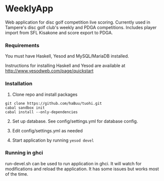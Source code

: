 WeeklyApp
==============================

Web application for disc golf competition live scoring. Currently used in Tampere's disc golf club's weekly and PDGA competitions. Includes player import from SFL Kisakone and score export to PDGA. 

### Requirements
You must have Haskell, Yesod and MySQL/MariaDB installed.

Instructions for installing Haskell and Yesod are available at http://www.yesodweb.com/page/quickstart

### Installation
1. Clone repo and install packages
  ```
  git clone https://github.com/haBuu/tuohi.git
  cabal sandbox init
  cabal install --only-dependencies
  ```

2. Set up database. See config/settings.yml for database config.

3. Edit config/settings.yml as needed

4. Start application by running `yesod devel`

### Running in ghci
run-devel.sh can be used to run application in ghci. It will watch for modifications and reload the application. It has some issues but works most of the time.
